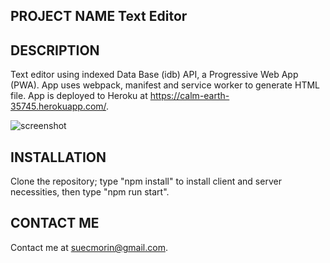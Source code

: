 ## PROJECT NAME Text Editor 

## DESCRIPTION  
Text editor using indexed Data Base (idb) API, a Progressive Web App (PWA). App uses webpack,  manifest and service worker to generate HTML file. App is deployed to Heroku at https://calm-earth-35745.herokuapp.com/.

![screenshot](https://github.com/suecmorin/text-editor/screenshot.png)


## INSTALLATION   
Clone the repository; type "npm install" to install client and server necessities, then type "npm run start".

## CONTACT ME
Contact me at suecmorin@gmail.com.
